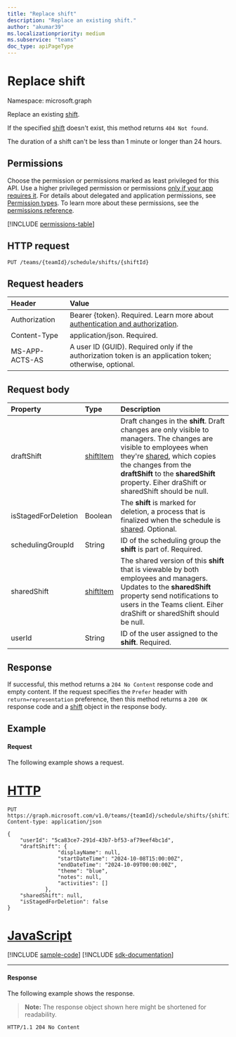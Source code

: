 ```yaml
---
title: "Replace shift"
description: "Replace an existing shift."
author: "akumar39"
ms.localizationpriority: medium
ms.subservice: "teams"
doc_type: apiPageType
---
```


# Replace shift

Namespace: microsoft.graph

Replace an existing [shift](../resources/shift.md).

If the specified [shift](../resources/shift.md) doesn't exist, this method returns `404 Not found`.

The duration of a shift can't be less than 1 minute or longer than 24 hours.

## Permissions

Choose the permission or permissions marked as least privileged for this API. Use a higher privileged permission or permissions [only if your app requires it](/graph/permissions-overview#best-practices-for-using-microsoft-graph-permissions). For details about delegated and application permissions, see [Permission types](/graph/permissions-overview#permission-types). To learn more about these permissions, see the [permissions reference](/graph/permissions-reference).

<!-- { "blockType": "permissions", "name": "shift_put" } -->
[!INCLUDE [permissions-table](../includes/permissions/shift-put-permissions.md)]

## HTTP request

<!-- { "blockType": "ignored" } -->

```http
PUT /teams/{teamId}/schedule/shifts/{shiftId}
```

## Request headers

| Header       | Value |
|:---------------|:--------|
|Authorization|Bearer {token}. Required. Learn more about [authentication and authorization](/graph/auth/auth-concepts).|
| Content-Type  | application/json. Required.  |
| MS-APP-ACTS-AS  | A user ID (GUID). Required only if the authorization token is an application token; otherwise, optional. |

## Request body

|Property|Type|Description|
|:---|:---|:---|
| draftShift           | [shiftItem](shiftitem.md)     | Draft changes in the **shift**. Draft changes are only visible to managers. The changes are visible to employees when they're [shared](../api/schedule-share.md), which copies the changes from the **draftShift** to the **sharedShift** property. Eiher draShift or sharedShift should be null. |
| isStagedForDeletion   | Boolean                           | The **shift** is marked for deletion, a process that is finalized when the schedule is [shared](../api/schedule-share.md). Optional. |
| schedulingGroupId    | String                      | ID of the scheduling group the **shift** is part of. Required. |
| sharedShift          | [shiftItem](shiftitem.md)     | The shared version of this **shift** that is viewable by both employees and managers. Updates to the **sharedShift** property send notifications to users in the Teams client. Eiher draShift or sharedShift should be null.|
| userId               | String                      | ID of the user assigned to the **shift**. Required. |

## Response

If successful, this method returns a `204 No Content` response code and empty content. If the request specifies the `Prefer` header with `return=representation` preference, then this method returns a `200 OK` response code and a [shift](../resources/shift.md) object in the response body.

## Example

#### Request

The following example shows a request.

# [HTTP](#tab/http)
<!-- {
  "blockType": "request",
  "name": "shift-put"
}-->
```http
PUT https://graph.microsoft.com/v1.0/teams/{teamId}/schedule/shifts/{shiftId}
Content-type: application/json

{
    "userId": "5ca83ce7-291d-43b7-bf53-af79eef4bc1d",
    "draftShift": {
                "displayName": null,
                "startDateTime": "2024-10-08T15:00:00Z",
                "endDateTime": "2024-10-09T00:00:00Z",
                "theme": "blue",
                "notes": null,
                "activities": []
            },
    "sharedShift": null,
    "isStagedForDeletion": false
}
```

# [JavaScript](#tab/javascript)
[!INCLUDE [sample-code](../includes/snippets/javascript/shift-put-javascript-snippets.md)]
[!INCLUDE [sdk-documentation](../includes/snippets/snippets-sdk-documentation-link.md)]

---

#### Response

The following example shows the response.

>**Note:** The response object shown here might be shortened for readability.
<!-- {
  "blockType": "response",
  "truncated": true,
  "@odata.type": "microsoft.graph.shift"
} -->

```http
HTTP/1.1 204 No Content
```

<!-- uuid: 8fcb5dbc-d5aa-4681-8e31-b001d5168d79
2015-10-25 14:57:30 UTC -->
<!--
{
  "type": "#page.annotation",
  "description": "Replace an existing shift",
  "keywords": "",
  "section": "documentation",
  "tocPath": "",
  "suppressions": [
  ]
}
-->

